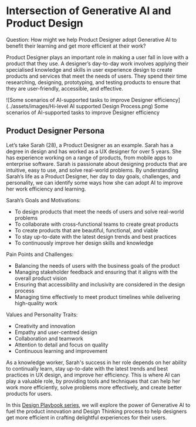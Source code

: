 # Intersection of Generative AI and Product Design

Question: How might we help Product Designer adopt Generative AI to benefit their learning and get more efficient at their work?

Product Designer plays an important role in making a user fall in love with a product that they use. A designer’s day-to-day work involves applying their specialised knowledge and skills in user experience design to create products and services that meet the needs of users. They  spend their time researching, designing, prototyping, and testing products to ensure that they are user-friendly, accessible, and effective. 

![Some scenarios of AI-supported tasks to improve Designer efficiency](../assets/images/Hi-level AI supported Design Process.png)
Some scenarios of AI-supported tasks to improve Designer efficiency

## Product Designer Persona
Let’s take Sarah (28), a Product Designer as an example. Sarah has a degree in design and has worked as a UX designer for over 5 years. She has experience working on a range of products, from mobile apps to enterprise software. Sarah is passionate about designing products that are intuitive, easy to use, and solve real-world problems. By understanding Sarah’s life as a Product Designer, her day to day goals, challenges, and personality, we can identify some ways how she can adopt AI to improve her work efficiency and learning.

Sarah’s Goals and Motivations: 

- To design products that meet the needs of users and solve real-world problems
- To collaborate with cross-functional teams to create great products
- To create products that are beautiful, functional, and viable
- To stay up-to-date with the latest design trends and best practices
- To continuously improve her design skills and knowledge

Pain Points and Challenges:

- Balancing the needs of users with the business goals of the product
- Managing stakeholder feedback and ensuring that it aligns with the overall product vision
- Ensuring that accessibility and inclusivity are considered in the design process
- Managing time effectively to meet product timelines while delivering high-quality work

Values and Personality Traits:

- Creativity and innovation
- Empathy and user-centred design
- Collaboration and teamwork
- Attention to detail and focus on quality
- Continuous learning and improvement

As a knowledge worker, Sarah's success in her role depends on her ability to continually learn, stay up-to-date with the latest trends and best practices in UX design, and improve her efficiency. This is where AI can play a valuable role, by providing tools and techniques that can help her work more efficiently, solve problems more effectively, and create better products for users. 

In this [Design Playbook series](https://www.promptx.ai/design/design-playbook-ai-powered-experience-design/), we will explore the power of Generative AI to fuel the product innovation and Design Thinking process to help designers get more efficient in crafting delightful experiences for their users.
